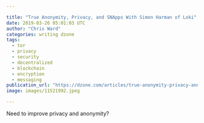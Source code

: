 ```yaml
---

title: "True Anonymity, Privacy, and SNApps With Simon Harman of Loki"
date: 2019-03-26 05:01:03 UTC
author: "Chris Ward"
categories: writing dzone
tags:
  - tor
  - privacy
  - security
  - decentralized
  - blockchain
  - encryption
  - messaging
publication_url: "https://dzone.com/articles/true-anonymity-privacy-and-snapps-with-simon-harma"
image: images/11521992.jpeg

---
```

Need to improve privacy and anonymity?

